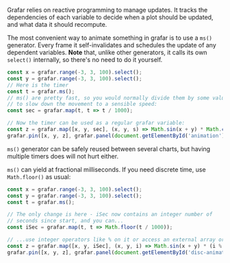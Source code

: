Grafar relies on reactive programming to manage updates. It tracks the dependencies of each variable to decide when a plot should be updated, and what data it should recompute.

The most convenient way to animate something in grafar is to use a `ms()` generator. Every frame it self-invalidates and schedules the update of any dependent variables.  __Note__ that, unlike other generators, it calls its own `select()` internally, so there's no need to do it yourself.

<div data-sample>
  <div id="animation"></div>
</div>

```js
const x = grafar.range(-3, 3, 100).select();
const y = grafar.range(-3, 3, 100).select();
// Here is the timer
const t = grafar.ms();
// ms() are pretty fast, so you would normally divide them by some value
// to slow down the movement to a sensible speed:
const sec = grafar.map(t, t => t / 1000);

// Now the timer can be used as a regular grafar variable:
const z = grafar.map([x, y, sec], (x, y, s) => Math.sin(x + y) * Math.cos(s));
grafar.pin([x, y, z], grafar.panel(document.getElementById('animation')));
```

`ms()` generator can be safely reused between several charts, but having multiple timers does will not hurt either.

`ms()` can yield at fractional milliseconds. If you need discrete time, use `Math.floor()` as usual:

<div data-sample>
  <div id="disc-animation"></div>
</div>

```js
const x = grafar.range(-3, 3, 100).select();
const y = grafar.range(-3, 3, 100).select();
const t = grafar.ms();

// The only change is here - iSec now contains an integer number of
// seconds since start, and you can...
const iSec = grafar.map(t, t => Math.floor(t / 1000));

// ...use integer operators like % on it or access an external array or anything
const z = grafar.map([x, y, iSec], (x, y, i) => Math.sin(x + y) * (i % 2));
grafar.pin([x, y, z], grafar.panel(document.getElementById('disc-animation')));
```
